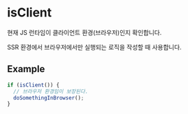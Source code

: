 # isClient

현재 JS 런타임이 클라이언트 환경(브라우저)인지 확인합니다.

SSR 환경에서 브라우저에서만 실행되는 로직을 작성할 때 사용합니다.

## Example

```typescript
if (isClient()) {
  // 브라우저 환경임이 보장된다.
  doSomethingInBrowser();
}
```

